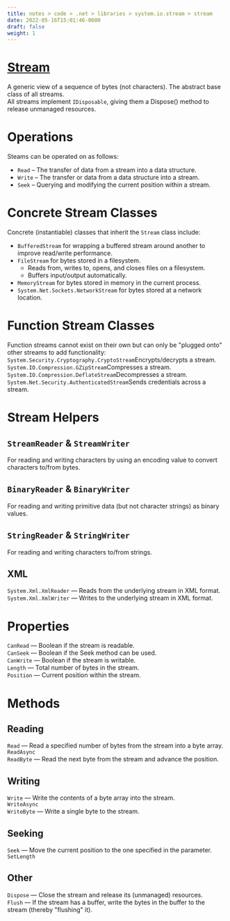 ```yaml
---
title: notes > code > .net > libraries > system.io.stream > stream
date: 2022-05-16T15:01:46-0600
draft: false
weight: 1
---
```

# [Stream](https://docs.microsoft.com/en-us/dotnet/api/system.io.stream?view=net-6.0)
A generic view of a sequence of bytes (not characters). The abstract base class of all streams.  
All streams implement `IDisposable`, giving them a Dispose() method to release unmanaged resources.  

# Operations
Steams can be operated on as follows:
- `Read` – The transfer of data from a stream into a data structure.
- `Write` – The transfer or data from a data structure into a stream.
- `Seek` – Querying and modifying the current position within a stream.

# Concrete Stream Classes
Concrete (instantiable) classes that inherit the `Stream` class include:  
- `BufferedStream` for wrapping a buffered stream around another to improve read/write performance.
- `FileStream` for bytes stored in a filesystem.
  - Reads from, writes to, opens, and closes files on a filesystem.
  - Buffers input/output automatically.
- `MemoryStream` for bytes stored in memory in the current process.
- `System.Net.Sockets.NetworkStream` for bytes stored at a network location.

# Function Stream Classes
Function streams cannot exist on their own but can only be "plugged onto" other streams to add functionality:
`System.Security.Cryptography.CryptoStream`Encrypts/decrypts a stream.
`System.IO.Compression.GZipStream`Compresses a stream.
`System.IO.Compression.DeflateStream`Decompresses a stream.
`System.Net.Security.AuthenticatedStream`Sends credentials across a stream.

# Stream Helpers
## `StreamReader` & `StreamWriter`
For reading and writing characters by using an encoding value to convert characters to/from bytes.

## `BinaryReader` & `BinaryWriter`
For reading and writing primitive data (but not character strings) as binary values.

## `StringReader` & `StringWriter`
For reading and writing characters to/from strings.

## XML
`System.Xml.XmlReader` — Reads from the underlying stream in XML format.  
`System.Xml.XmlWriter` — Writes to the underlying stream in XML format.  

# Properties
`CanRead` — Boolean if the stream is readable.  
`CanSeek` — Boolean if the Seek method can be used.  
`CanWrite` — Boolean if the stream is writable.  
`Length` — Total number of bytes in the stream.  
`Position` — Current position within the stream.  

# Methods
## Reading
`Read` — Read a specified number of bytes from the stream into a byte array.  
`ReadAsync`  
`ReadByte` — Read the next byte from the stream and advance the position.  

## Writing
`Write` — Write the contents of a byte array into the stream.  
`WriteAsync`  
`WriteByte` — Write a single byte to the stream.  

## Seeking
`Seek` — Move the current position to the one specified in the parameter.  
`SetLength`  

## Other
`Dispose` — Close the stream and release its (unmanaged) resources.  
`Flush` — If the stream has a buffer, write the bytes in the buffer to the stream (thereby "flushing" it).  
